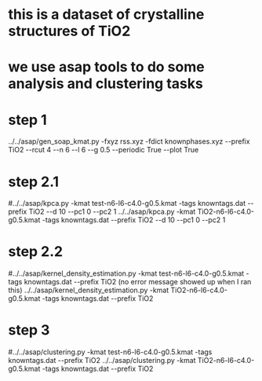 # this is a dataset of crystalline structures of TiO2
# we use asap tools to do some analysis and clustering tasks

# step 1
../../asap/gen_soap_kmat.py -fxyz rss.xyz -fdict knownphases.xyz --prefix TiO2 --rcut 4 --n 6 --l 6 --g 0.5 --periodic True --plot True

# step 2.1
#../../asap/kpca.py -kmat test-n6-l6-c4.0-g0.5.kmat -tags knowntags.dat --prefix TiO2 --d 10 --pc1 0 --pc2 1
../../asap/kpca.py -kmat TiO2-n6-l6-c4.0-g0.5.kmat -tags knowntags.dat --prefix TiO2 --d 10 --pc1 0 --pc2 1


# step 2.2
#../../asap/kernel_density_estimation.py -kmat test-n6-l6-c4.0-g0.5.kmat -tags knowntags.dat --prefix TiO2 (no error message showed up when I ran this)
../../asap/kernel_density_estimation.py -kmat TiO2-n6-l6-c4.0-g0.5.kmat -tags knowntags.dat --prefix TiO2


# step 3
#../../asap/clustering.py -kmat test-n6-l6-c4.0-g0.5.kmat -tags knowntags.dat --prefix TiO2
../../asap/clustering.py -kmat TiO2-n6-l6-c4.0-g0.5.kmat -tags knowntags.dat --prefix TiO2

